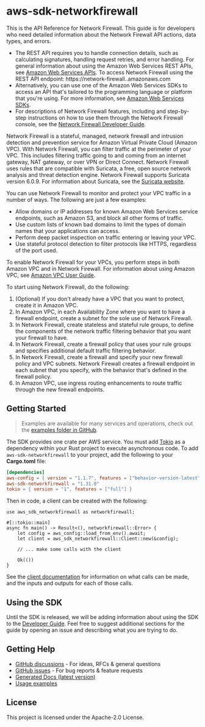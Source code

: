 # aws-sdk-networkfirewall

This is the API Reference for Network Firewall. This guide is for developers who need detailed information about the Network Firewall API actions, data types, and errors.
  - The REST API requires you to handle connection details, such as calculating signatures, handling request retries, and error handling. For general information about using the Amazon Web Services REST APIs, see [Amazon Web Services APIs](https://docs.aws.amazon.com/general/latest/gr/aws-apis.html). To access Network Firewall using the REST API endpoint: https://network-firewall..amazonaws.com
  - Alternatively, you can use one of the Amazon Web Services SDKs to access an API that's tailored to the programming language or platform that you're using. For more information, see [Amazon Web Services SDKs](http://aws.amazon.com/tools/#SDKs).
  - For descriptions of Network Firewall features, including and step-by-step instructions on how to use them through the Network Firewall console, see the [Network Firewall Developer Guide](https://docs.aws.amazon.com/network-firewall/latest/developerguide/).

Network Firewall is a stateful, managed, network firewall and intrusion detection and prevention service for Amazon Virtual Private Cloud (Amazon VPC). With Network Firewall, you can filter traffic at the perimeter of your VPC. This includes filtering traffic going to and coming from an internet gateway, NAT gateway, or over VPN or Direct Connect. Network Firewall uses rules that are compatible with Suricata, a free, open source network analysis and threat detection engine. Network Firewall supports Suricata version 6.0.9. For information about Suricata, see the [Suricata website](https://suricata.io/).

You can use Network Firewall to monitor and protect your VPC traffic in a number of ways. The following are just a few examples:
  - Allow domains or IP addresses for known Amazon Web Services service endpoints, such as Amazon S3, and block all other forms of traffic.
  - Use custom lists of known bad domains to limit the types of domain names that your applications can access.
  - Perform deep packet inspection on traffic entering or leaving your VPC.
  - Use stateful protocol detection to filter protocols like HTTPS, regardless of the port used.

To enable Network Firewall for your VPCs, you perform steps in both Amazon VPC and in Network Firewall. For information about using Amazon VPC, see [Amazon VPC User Guide](https://docs.aws.amazon.com/vpc/latest/userguide/).

To start using Network Firewall, do the following:
  1. (Optional) If you don't already have a VPC that you want to protect, create it in Amazon VPC.
  1. In Amazon VPC, in each Availability Zone where you want to have a firewall endpoint, create a subnet for the sole use of Network Firewall.
  1. In Network Firewall, create stateless and stateful rule groups, to define the components of the network traffic filtering behavior that you want your firewall to have.
  1. In Network Firewall, create a firewall policy that uses your rule groups and specifies additional default traffic filtering behavior.
  1. In Network Firewall, create a firewall and specify your new firewall policy and VPC subnets. Network Firewall creates a firewall endpoint in each subnet that you specify, with the behavior that's defined in the firewall policy.
  1. In Amazon VPC, use ingress routing enhancements to route traffic through the new firewall endpoints.

## Getting Started

> Examples are available for many services and operations, check out the
> [examples folder in GitHub](https://github.com/awslabs/aws-sdk-rust/tree/main/examples).

The SDK provides one crate per AWS service. You must add [Tokio](https://crates.io/crates/tokio)
as a dependency within your Rust project to execute asynchronous code. To add `aws-sdk-networkfirewall` to
your project, add the following to your **Cargo.toml** file:

```toml
[dependencies]
aws-config = { version = "1.1.7", features = ["behavior-version-latest"] }
aws-sdk-networkfirewall = "1.31.0"
tokio = { version = "1", features = ["full"] }
```

Then in code, a client can be created with the following:

```rust,no_run
use aws_sdk_networkfirewall as networkfirewall;

#[::tokio::main]
async fn main() -> Result<(), networkfirewall::Error> {
    let config = aws_config::load_from_env().await;
    let client = aws_sdk_networkfirewall::Client::new(&config);

    // ... make some calls with the client

    Ok(())
}
```

See the [client documentation](https://docs.rs/aws-sdk-networkfirewall/latest/aws_sdk_networkfirewall/client/struct.Client.html)
for information on what calls can be made, and the inputs and outputs for each of those calls.

## Using the SDK

Until the SDK is released, we will be adding information about using the SDK to the
[Developer Guide](https://docs.aws.amazon.com/sdk-for-rust/latest/dg/welcome.html). Feel free to suggest
additional sections for the guide by opening an issue and describing what you are trying to do.

## Getting Help

* [GitHub discussions](https://github.com/awslabs/aws-sdk-rust/discussions) - For ideas, RFCs & general questions
* [GitHub issues](https://github.com/awslabs/aws-sdk-rust/issues/new/choose) - For bug reports & feature requests
* [Generated Docs (latest version)](https://awslabs.github.io/aws-sdk-rust/)
* [Usage examples](https://github.com/awslabs/aws-sdk-rust/tree/main/examples)

## License

This project is licensed under the Apache-2.0 License.

